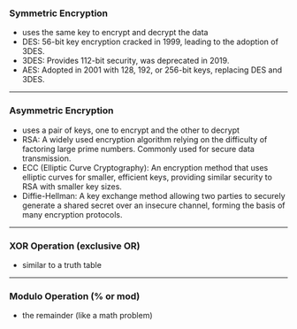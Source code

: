 ### Symmetric Encryption

- uses the same key to encrypt and decrypt the data
- DES: 56-bit key encryption cracked in 1999, leading to the adoption of 3DES.
- 3DES: Provides 112-bit security, was deprecated in 2019.
- AES: Adopted in 2001 with 128, 192, or 256-bit keys, replacing DES and 3DES.

___

### Asymmetric Encryption

- uses a pair of keys, one to encrypt and the other to decrypt
- RSA: A widely used encryption algorithm relying on the difficulty of factoring large prime numbers. Commonly used for secure data transmission.
- ECC (Elliptic Curve Cryptography): An encryption method that uses elliptic curves for smaller, efficient keys, providing similar security to RSA with smaller key sizes.
- Diffie-Hellman: A key exchange method allowing two parties to securely generate a shared secret over an insecure channel, forming the basis of many encryption protocols.

___

### XOR Operation (exclusive OR)

- similar to a truth table

___


### Modulo Operation (% or mod)

- the remainder (like a math problem)

